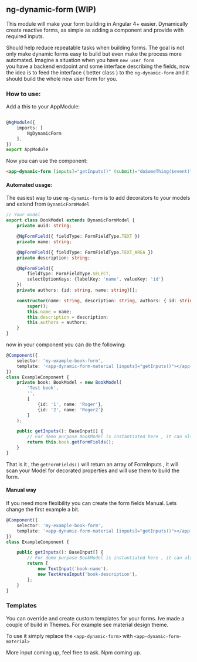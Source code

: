 ## ng-dynamic-form (WIP)

This module will make your form building in Angular 4+ easier.
Dynamically create reactive forms, as simple as adding a component and provide with required inputs.

Should help reduce repeatable tasks when building forms.
The goal is not only make dynamic forms easy to build but even make the process more automated.
Imagine a situation when you have `new user form`  
you have a backend endpoint and some interface describing the fields,
now the idea is to feed the interface ( better class ) to the `ng-dynamic-form` and it should build the whole new user form for you.

### How to use:
Add a this to your AppModule: 

```typescript 

@NgModule({
    imports: [
        NgDynamicForm
    ],
})
export AppModule

```

Now you can use the component:

```html
<app-dynamic-form [inputs]="getInputs()" (submit)="doSomeThing($event)"></app-dynamic-form>

```

#### Automated usage:
The easiest way to use `ng-dynamic-form` is to add decorators to your models and extend from `DynamicFormModel`


```typescript
// Your model
export class BookModel extends DynamicFormModel {
    private uuid: string;

    @NgFormField({ fieldType: FormFieldType.TEXT })
    private name: string;

    @NgFormField({ fieldType: FormFieldType.TEXT_AREA })
    private description: string;

    @NgFormField({
        fieldType: FormFieldType.SELECT,
        selectOptionKeys: {labelKey: 'name', valueKey: 'id'}
    })
    private authors: {id: string, name: string}[];

    constructor(name: string, description: string, authors: { id: string; name: string }[]) {
        super();
        this.name = name;
        this.description = description;
        this.authors = authors;
    }
}


```
now in your component you can do the following:

```typescript
@Component({
    selector: 'my-example-book-form',
    template: '<app-dynamic-form-material [inputs]="getInputs()"></app-dynamic-form-material>'
})
class ExampleComponent {
    private book: BookModel = new BookModel(
        'Test book',
        '',
        [
            {id: '1', name: 'Roger'},
            {id: '2', name: 'Roger2'}
        ]
    );

    public getInputs(): BaseInput[] {
        // For demo purpose BookModel is instantiated here , it can also be a injectable
        return this.book.getFormFields();
    }
}


```

That is it , the `getFormFields()` will return an array of FormInputs , it will scan your Model for decorated properties
and will use them to build the form.

#### Manual way

If you need more flexibility you can create the form fields Manual.
Lets change the first example a bit.

```typescript
@Component({
    selector: 'my-example-book-form',
    template: '<app-dynamic-form-material [inputs]="getInputs()"></app-dynamic-form-material>'
})
class ExampleComponent {

    public getInputs(): BaseInput[] {
        // For demo purpose BookModel is instantiated here , it can also be a injectable
        return [
            new TextInput('book-name'),
            new TextAreaInput('book-description'),
        ];
    }
}

```

### Templates

You can override and create custom templates for your forms.
Ive made a couple of build in Themes.
For example see material design theme.

To use it simply replace the `<app-dynamic-form>`  with `<app-dynamic-form-material>`



More input coming up, feel free to ask.
Npm coming up.
